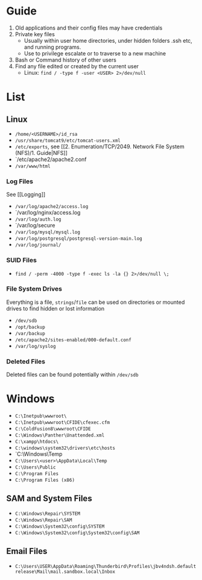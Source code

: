 
# Guide

1. Old applications and their config files may have credentials 
2. Private key files
	* Usually within user home directories, under hidden folders .ssh etc, and running programs.
	* Use to privilege escalate or to traverse to a new machine
3. Bash or Command history of other users
4. Find any file edited or created by the current user
	* Linux: `find / -type f -user <USER> 2>/dev/null`



# List

## Linux

* `/home/<USERNAME>/id_rsa`
* `/usr/share/tomcat9/etc/tomcat-users.xml`
* `/etc/exports`, see [[2. Enumeration/TCP/2049. Network File System (NFS)/1. Guide|NFS]]
* `/etc/apache2/apache2.conf
* `/var/www/html`

### Log Files

See [[Logging]]

* `/var/log/apache2/access.log`
* `/var/log/nginx/access.log
* `/var/log/auth.log`
* `/var/log/secure
* `/var/log/mysql/mysql.log`
* `/var/log/postgresql/postgresql-version-main.log`
* `/var/log/journal/`
### SUID Files

* `find / -perm -4000 -type f -exec ls -la {} 2>/dev/null \;`
### File System Drives

Everything is a file, `strings`/`file` can be used on directories or mounted drives to find hidden or lost information

- `/dev/sdb`
- `/opt/backup`
- `/var/backup`
- `/etc/apache2/sites-enabled/000-default.conf`
- `/var/log/syslog`

### Deleted Files

Deleted files can be found potentially within `/dev/sdb`
# Windows
- `C:\Inetpub\wwwroot\`
- `C:\Inetpub\wwwroot\CFIDE\cfexec.cfm`
- `C:\ColdFusion8\wwwroot\CFIDE  `
- `C:\Windows\Panther\Unattended.xml`
- `C:\xampp\htdocs\`
- `C:\windows\system32\drivers\etc\hosts`
- `C:\Windows\Temp
- `C:\Users\<user>\AppData\Local\Temp`
- `C:\Users\Public`
- `C:\Program Files`
- `C:\Program Files (x86)`
## SAM and System Files 

* `C:\Windows\Repair\SYSTEM`
* `C:\Windows\Repair\SAM`
* `C:\Windows\System32\config\SYSTEM`
* `C:\Windows\System32\config\System32\config\SAM`

## Email Files 

* `C:\Users\USER\AppData\Roaming\Thunderbird\Profiles\jbv4ndsh.defaultrelease\Mail\mail.sandbox.local\Inbox`